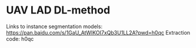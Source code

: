 # UAV LAD DL-method
Links to instance segmentation models: https://pan.baidu.com/s/1GaU_AtWIKOI7xQb3U1LL2A?pwd=h0qc
Extraction code: h0qc
